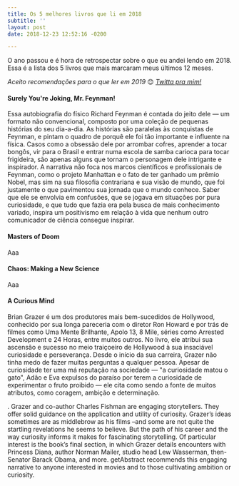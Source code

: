 ```yaml
---
title: Os 5 melhores livros que li em 2018
subtitle: ''
layout: post
date: 2018-12-23 12:52:16 -0200

---
```

O ano passou e é hora de retrospectar sobre o que eu andei lendo em 2018. Essa é a lista dos 5 livros que mais marcaram meus últimos 12 meses.

_Aceito recomendações para o que ler em 2019_ 😊 [_Twitta pra mim!_](https://twitter.com/jpfaraco)

#### Surely You're Joking, Mr. Feynman!

Essa autobiografia do físico Richard Feynman é contada do jeito dele — um formato não convencional, composto por uma coleção de pequenas histórias do seu dia-a-dia. As histórias são paralelas às conquistas de Feynman, e pintam o quadro de porquê ele foi tão importante e influente na física. Casos como a obsessão dele por arrombar cofres, aprender a tocar bongôs, vir para o Brasil e entrar numa escola de samba carioca para tocar frigideira, são apenas alguns que tornam o personagem dele intrigante e inspirador. A narrativa não foca nos marcos científicos e profissionais de Feynman, como o projeto Manhattan e o fato de ter ganhado um prêmio Nobel, mas sim na sua filosofia contrariana e sua visão de mundo, que foi justamente o que pavimentou sua jornada que o mundo conhece. Saber que ele se envolvia em confusões, que se jogava em situações por pura curiosidade, e que tudo que fazia era pela busca de mais conhecimento variado, inspira um positivismo em relação à vida que nenhum outro comunicador de ciência consegue inspirar. 

#### Masters of Doom

Aaa

#### Chaos: Making a New Science

Aaa

#### A Curious Mind

Brian Grazer é um dos produtores mais bem-sucedidos de Hollywood, conhecido por sua longa pareceria com o diretor Ron Howard e por trás de filmes como Uma Mente Brilhante, Apolo 13, 8 Mile, séries como Arrested Development e 24 Horas, entre muitos outros. No livro, ele atribui sua ascensão e sucesso no meio traiçoeiro de Hollywood à sua insaciável curiosidade e perseverança. Desde o início da sua carreira, Grazer não tinha medo de fazer muitas perguntas a qualquer pessoa. Apesar de curiosidade ter uma má reputação na sociedade — "a curiosidade matou o gato", Adão e Eva expulsos do paraíso por terem a curiosidade de experimentar o fruto proibido — ele cita como sendo a fonte de muitos atributos, como coragem, ambição e determinação. 

. Grazer and co-author Charles Fishman are engaging storytellers. They offer solid guidance on the application and utility of curiosity. Grazer’s ideas sometimes are as middlebrow as his films –and some are not quite the startling revelations he seems to believe. But the path of his career and the way curiosity informs it makes for fascinating storytelling. Of particular interest is the book’s final section, in which Grazer details encounters with Princess Diana, author Norman Mailer, studio head Lew Wasserman, then-Senator Barack Obama, and more. getAbstract recommends this engaging narrative to anyone interested in movies and to those cultivating ambition or curiosity.